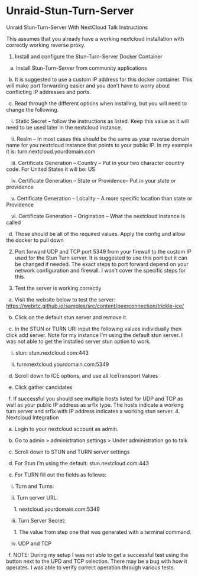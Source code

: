# Unraid-Stun-Turn-Server
Unraid Stun-Turn-Server With NextCloud Talk Instructions 

This assumes that you already have a working nextcloud installation with correctly working reverse proxy. 

1.	Install and configure the Stun-Turn-Server Docker Container

&ensp; a.	Install Stun-Turn-Server from community applications

&ensp;b.	It is suggested to use a custom IP address for this docker container. This will make port forwarding easier and you don’t have to worry about conflicting IP addresses and ports.  

&ensp;c.	Read through the different options when installing, but you will need to change the following.

&ensp;&ensp;i.	Static Secret – follow the instructions as listed. Keep this value as it will need to be used later in the nextcloud instance. 

&ensp;&ensp;ii.	Realm – In most cases this should be the same as your reverse domain name for you nextcloud instance that points to your public IP. In my example it is: turn:nextcloud.yourdomain.com

&ensp;&ensp;iii.	Certificate Generation – Country – Put in your two character country code. For United States it will be: US

&ensp;&ensp;iv.	Certificate Generation – State or Providence– Put in your state or providence

&ensp;&ensp;v.	Certificate Generation – Locality – A more specific location than state or Providence

&ensp;&ensp;vi.	Certificate Generation – Origination – What the nextcloud instance is called

&ensp;d.	Those should be all of the required values. Apply the config and allow the docker to pull down

2.	Port forward UDP and TCP port 5349 from your firewall to the custom IP used for the Stun Turn server. It is suggested to use this port but it can be changed if needed. The exact steps to port forward depend on your network configuration and firewall. I won’t cover the specific steps for this.

3.	Test the server is working correctly

&ensp;a.	Visit the website below to test the server: https://webrtc.github.io/samples/src/content/peerconnection/trickle-ice/ 

&ensp;b.	Click on the default stun server and remove it. 

&ensp;c.	In the STUN or TURN URI input the following values individually then click add server. Note for my instance I’m using the default stun server. I was not able to get the installed server stun option to work.

&ensp;&ensp;i.	stun: stun.nextcloud.com:443

&ensp;&ensp;ii.	turn:nextcloud.yourdomain.com:5349

&ensp;d.	Scroll down to ICE options, and use all IceTransport Values

&ensp;e.	Click gather candidates

&ensp;f.	If successful you should see multiple hosts listed for UDP and TCP as well as your public IP address as srflx type. The hosts indicate a working turn server and srflx with IP address indicates a working stun server. 
4.	Nextcloud Integration

&ensp;a.	Login to your nextcloud account as admin. 

&ensp;b.	Go to admin > administration settings > Under administration go to talk

&ensp;c.	Scroll down to STUN and TURN server settings

&ensp;d.	For Stun I’m using the default: stun.nextcloud.com:443

&ensp;e.	For TURN fill out the fields as follows:

&ensp;&ensp;i.	Turn and Turns:

&ensp;&ensp;ii.	Turn server URL: 

&ensp;&ensp;&ensp;1.	nextcloud.yourdomain.com:5349

&ensp;&ensp;iii.	Turn Server Secret:

&ensp;&ensp;&ensp;1.	The value from step one that was generated with a terminal command.

&ensp;&ensp;iv.	UDP and TCP

&ensp;f.	NOTE: During my setup I was not able to get a successful test using the button next to the UPD and TCP selection. There may be a bug with how it operates. I was able to verify correct operation through various tests. 
